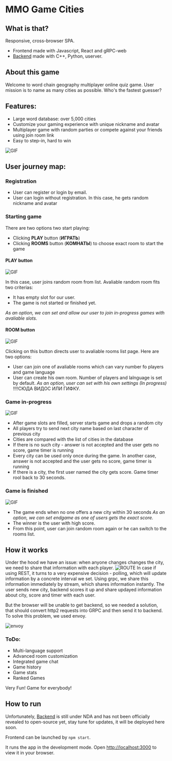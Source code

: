 # MMO Game Cities
## What is that?
Responsive, cross-browser SPA.

- Frontend made with Javascript, React and gRPC-web
- [Backend](https://git.yandex-academy.ru/school/2022-09/projects/team19/mmo-towns) made with C++, Python, userver.


## About this game

Welcome to word chain geography multiplayer online quiz game.
User mission is to name as many cities as possible. Who's the fastest guesser?

## Features:
- Large word database: over 5,000 cities
- Customize your gaming experience with unique nickname and avatar
- Multiplayer game with random parties or compete against your friends using join room link
- Easy to step-in, hard to win


<img alt="GIF" src="readme/Invite.gif" />

## User journey map:

### Registration
  - User can register or login by email.
  - User can login without registration. 
    In this case, he gets random nickname and avatar

### Starting game
  There are two options two start playing:
  - Clicking **PLAY** button (**ИГРАТЬ**)
  - Clicking **ROOMS** button (**КОМНАТЫ**) to choose exact room to start the game

#### PLAY button

<img alt="GIF" src="readme/Start.gif" />

  In this case, user joins random room from list. Avaliable random room fits two criterias:
  - It has empty slot for our user.
  - The game is not started or finished yet.
  
 *As an option, we can set and allow our user to join in-progress games with avaliable slots.*
 
 #### ROOM button
 
 <img  alt="GIF" src="readme/Rooms.gif" />
 <br>
 
 Clicking on this button directs user to avaliable rooms list page.
 Here are two options:
 - User can join one of avaliable rooms which can vary number fo players and game language
 - User can create his own room. Number of players and lalnguage is set by default.  *As an option, user can set with his own settings (In progress)* 
 !!!!СЮДА ВИДОС ИЛИ ГИФКУ.
 
  
### Game in-progress


<img alt="GIF" src="readme/Game.gif" />
<br>

- After game slots are filled, server starts game and drops a random city
- All players try to send next city name based on last character of previous city
- Cities are compared with the list of cities in the database
- If there is no such city - answer is not accepted and the user gets no score, game timer is running
- Every city can be used only once during the game. In another case, answer is not accepted and the user gets no score, game timer is running
- If there is a city, the first user named the city gets score. Game timer rool back to 30 seconds.

### Game is finished


<img alt="GIF" src="readme/Finish.gif" />
<br>

- The game ends when no one offers a new city within 30 seconds
*As an option, we can set endgame as one of users gets the exact score.*
- The winner is the user with high score.
- From this point, user can join random room again or he can switch to the rooms list.


## How it works

Under the hood we have an issue: when anyone changes changes the city, we need to share that information with each player.
<img alt="ROUTE" src="readme/Cityupd.png" />
In case if using REST, it turns to a very expensive decision - polling, which will update information by a concrete interval we set.
Using grpc, we share this information immediately by stream, which shares information instantly.
The user sends new city, backend scores it up and share updayed information about city, score and timer with each user.

But the browser will be unable to get backend, so we needed a solution, that should convert http2 requests into GRPC and then send it to backend.
To solve this problem, we used envoy.

<img alt="envoy" src="readme/envoy.jpg" />


### ToDo:

- Multi-language support
- Advanced room customization
- Integrated game chat
- Game history
- Game stats
- Ranked Games


Very Fun! Game for everybody!

## How to run

Unfortunately, [Backend](https://git.yandex-academy.ru/school/2022-09/projects/team19/mmo-towns) is still under NDA and has not been officially revealed to open-source yet, stay tune for updates, it will be deployed here soon.

Frontend can be launched by `npm start`.

It runs the app in the development mode.
Open [http://localhost:3000](http://localhost:3000) to view it in your browser.

